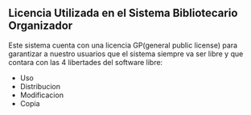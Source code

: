 ## Licencia Utilizada en el Sistema Bibliotecario Organizador ##

Este sistema cuenta con una licencia GP(general public license) para garantizar a nuestro usuarios que el sistema siempre va ser libre y que contara con las 4 libertades del software libre:

  * Uso
  * Distribucion
  * Modificacion
  * Copia